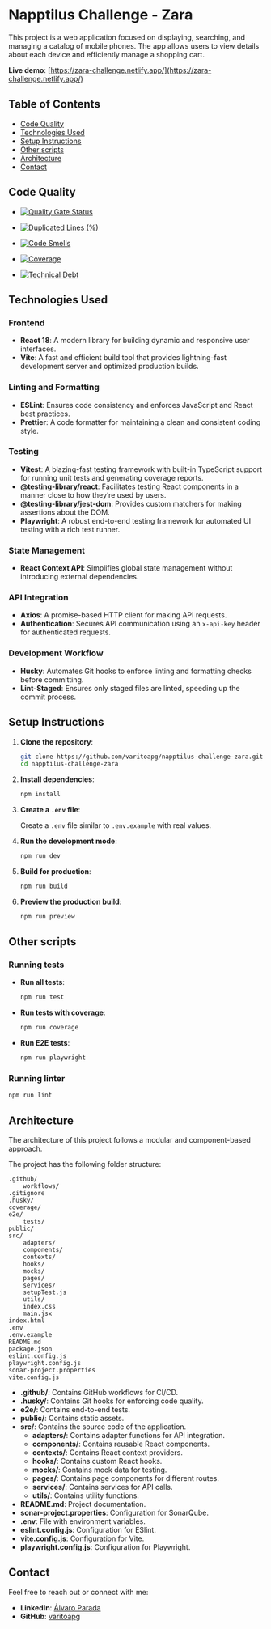 # Napptilus Challenge - Zara

This project is a web application focused on displaying, searching, and managing a catalog of mobile phones. The app allows users to view details about each device and efficiently manage a shopping cart.

**Live demo**: [https://zara-challenge.netlify.app/](https://zara-challenge.netlify.app/)

## Table of Contents

- [Code Quality](#code-quality)
- [Technologies Used](#technologies-used)
- [Setup Instructions](#setup-instructions)
- [Other scripts](#other-scripts)
- [Architecture](#architecture)
- [Contact](#contact)

## Code Quality

- [![Quality Gate Status](https://sonarcloud.io/api/project_badges/measure?project=varitoapg_napptilus-challenge-zara&metric=alert_status)](https://sonarcloud.io/summary/new_code?id=varitoapg_napptilus-challenge-zara)

- [![Duplicated Lines (%)](https://sonarcloud.io/api/project_badges/measure?project=varitoapg_napptilus-challenge-zara&metric=duplicated_lines_density)](https://sonarcloud.io/summary/new_code?id=varitoapg_napptilus-challenge-zara)
- [![Code Smells](https://sonarcloud.io/api/project_badges/measure?project=varitoapg_napptilus-challenge-zara&metric=code_smells)](https://sonarcloud.io/summary/new_code?id=varitoapg_napptilus-challenge-zara)
- [![Coverage](https://sonarcloud.io/api/project_badges/measure?project=varitoapg_napptilus-challenge-zara&metric=coverage)](https://sonarcloud.io/summary/new_code?id=varitoapg_napptilus-challenge-zara)
- [![Technical Debt](https://sonarcloud.io/api/project_badges/measure?project=varitoapg_napptilus-challenge-zara&metric=sqale_index)](https://sonarcloud.io/summary/new_code?id=varitoapg_napptilus-challenge-zara)

## Technologies Used

### Frontend

- **React 18**: A modern library for building dynamic and responsive user interfaces.
- **Vite**: A fast and efficient build tool that provides lightning-fast development server and optimized production builds.

### Linting and Formatting

- **ESLint**: Ensures code consistency and enforces JavaScript and React best practices.
- **Prettier**: A code formatter for maintaining a clean and consistent coding style.

### Testing

- **Vitest**: A blazing-fast testing framework with built-in TypeScript support for running unit tests and generating coverage reports.
- **@testing-library/react**: Facilitates testing React components in a manner close to how they’re used by users.
- **@testing-library/jest-dom**: Provides custom matchers for making assertions about the DOM.
- **Playwright**: A robust end-to-end testing framework for automated UI testing with a rich test runner.

### State Management

- **React Context API**: Simplifies global state management without introducing external dependencies.

### API Integration

- **Axios**: A promise-based HTTP client for making API requests.
- **Authentication**: Secures API communication using an `x-api-key` header for authenticated requests.

### Development Workflow

- **Husky**: Automates Git hooks to enforce linting and formatting checks before committing.
- **Lint-Staged**: Ensures only staged files are linted, speeding up the commit process.

## Setup Instructions

1. **Clone the repository**:

   ```bash
   git clone https://github.com/varitoapg/napptilus-challenge-zara.git
   cd napptilus-challenge-zara
   ```

2. **Install dependencies**:

   ```bash
   npm install
   ```

3. **Create a `.env` file**:

   Create a `.env` file similar to `.env.example` with real values.

4. **Run the development mode**:

   ```bash
   npm run dev
   ```

5. **Build for production**:

   ```bash
   npm run build
   ```

6. **Preview the production build**:

   ```bash
   npm run preview
   ```

## Other scripts

### Running tests

- **Run all tests**:

  ```bash
  npm run test
  ```

- **Run tests with coverage**:

  ```bash
  npm run coverage
  ```

- **Run E2E tests**:
  ```bash
  npm run playwright
  ```

### Running linter

```bash
npm run lint
```

## Architecture

The architecture of this project follows a modular and component-based approach.

The project has the following folder structure:

```
.github/
    workflows/
.gitignore
.husky/
coverage/
e2e/
    tests/
public/
src/
    adapters/
    components/
    contexts/
    hooks/
    mocks/
    pages/
    services/
    setupTest.js
    utils/
    index.css
    main.jsx
index.html
.env
.env.example
README.md
package.json
eslint.config.js
playwright.config.js
sonar-project.properties
vite.config.js
```

- **.github/**: Contains GitHub workflows for CI/CD.
- **.husky/**: Contains Git hooks for enforcing code quality.
- **e2e/**: Contains end-to-end tests.
- **public/**: Contains static assets.
- **src/**: Contains the source code of the application.
  - **adapters/**: Contains adapter functions for API integration.
  - **components/**: Contains reusable React components.
  - **contexts/**: Contains React context providers.
  - **hooks/**: Contains custom React hooks.
  - **mocks/**: Contains mock data for testing.
  - **pages/**: Contains page components for different routes.
  - **services/**: Contains services for API calls.
  - **utils/**: Contains utility functions.
- **README.md**: Project documentation.
- **sonar-project.properties**: Configuration for SonarQube.
- **.env**: File with environment variables.
- **eslint.config.js**: Configuration for ESlint.
- **vite.config.js**: Configuration for Vite.
- **playwright.config.js**: Configuration for Playwright.

## Contact

Feel free to reach out or connect with me:

- **LinkedIn**: [Álvaro Parada](https://www.linkedin.com/in/alvaro-parada/)
- **GitHub**: [varitoapg](https://github.com/varitoapg)
